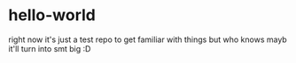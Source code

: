 # hello-world
right now it's just a test repo to get familiar with things but who knows mayb it'll turn into smt big :D
